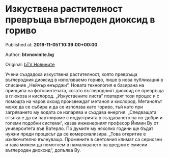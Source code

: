 
# Изкуствена растителност превръща въглероден диоксид в гориво

Published at: **2019-11-05T10:39:00+00:00**

Author: **btvnovinite.bg**

Original: [bTV Новините](https://btvnovinite.bg/lifestyle/liubopitno/izkustvena-rastitelnost-prevrashta-vagleroden-dioksid-v-gorivo.html)

Учени създадоха изкуствена растителност, която превръща въглеродния диоксид в използваемо гориво, пише в нова публикация в списание „Нейчър енърджи“.
Новата технология е базирана на принципа на фотосинтезата, когато въглеродният диоксид се превръща в глюкоза и кислород. „Изкуствените листа“ повтарят този процес и с помощта на чаров оксид произвеждат метанол и кислород.
Метанолът може да се събира и да се използва като гориво, тъй като при загряването му водата се изпарява и създава енергия.
„Следващата стъпка е да си партнираме с индустрията в създаването на по-добри и големи подобни системи“, казва инженерният професор Йимин Ву от университета във Ватерло. По думите му няколко години ще бъдат нужни преди процесът да се комерсиализира.
„Това откритие е изключително вълнуващо. Промените в световния климат са сериозни и така можем да помогнем в намаляването на вредните емисии въглероден диоксид“, допълва Ву.
